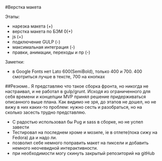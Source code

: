 #Верстка макета

Этапы:
- нарезка макета (+)
- верстка макета по БЭМ 0(+)
- js (+)
- подключение GULP (-)
- максимальная интеграция (-)
- правки, анимации, переходы и пр (-)

Заметки:
- в Google Fonts нет Lato 600(SemiBold), только 400 и 700. 400 смотриться лучше в тексте, 700 на кнопках

##Резюме..
Я представляю что такое сборка фронта, но никогда не настраивал, и не работал в gulp/grunt.
Исходя из ограниченного для себя времени и концепции MVP принял решение придерживаться описанного выше плана.
Как видимо не зря, до этапов не дошел, но не вижу в них каких-то проблем: нужно сесть и разобраться, но на сколько 
засесть трудно представляю.

- С радостью использовал бы Pug и sass в сборке, но не успел завести
- Тестировал на последнем хроме и мозиле, ie в отлете(пока сижу на Fedora) да и надо ли.
- позволил себе немного поправить макет на пиксели и добавить немного неочевидной интерактивности.
- при необходимости могу скинуть закрытый репозиторий на gitHub
